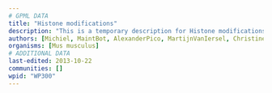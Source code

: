 ```yaml
---
# GPML DATA
title: "Histone modifications"
description: "This is a temporary description for Histone modifications"
authors: [Michiel, MaintBot, AlexanderPico, MartijnVanIersel, Christine Chichester, Mkutmon]
organisms: [Mus musculus]
# ADDITIONAL DATA
last-edited: 2013-10-22
communities: []
wpid: "WP300"
---
```

